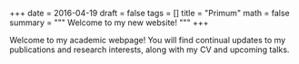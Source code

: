 +++
date = 2016-04-19
draft = false
tags = []
title = "Primum"
math = false
summary = """
Welcome to my new website!
"""
+++

Welcome to my academic webpage! You will find continual updates to my publications and research interests, along with my CV and upcoming talks.